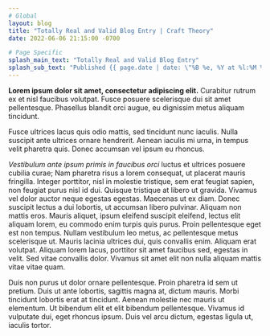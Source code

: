 ```yaml
---
# Global
layout: blog
title: "Totally Real and Valid Blog Entry | Craft Theory"
date: 2022-06-06 21:15:00 -0700

# Page Specific
splash_main_text: "Totally Real and Valid Blog Entry"
splash_sub_text: "Published {{ page.date | date: \"%B %e, %Y at %l:%M %P\" }}"
---
```


**Lorem ipsum dolor sit amet, consectetur adipiscing elit.** Curabitur rutrum ex et nisl faucibus volutpat. Fusce posuere scelerisque dui sit amet pellentesque. Phasellus blandit orci augue, eu dignissim metus aliquam tincidunt.

<!--more-->

Fusce ultrices lacus quis odio mattis, sed tincidunt nunc iaculis. Nulla suscipit ante ultrices ornare hendrerit. Aenean iaculis mi urna, in tempus velit pharetra quis. Donec accumsan vel ipsum eu rhoncus.

*Vestibulum ante ipsum primis in faucibus orci* luctus et ultrices posuere cubilia curae; Nam pharetra risus a lorem consequat, ut placerat mauris fringilla. Integer porttitor, nisl in molestie tristique, sem erat feugiat sapien, non feugiat purus nisl id dui. Quisque tristique at libero ut gravida. Vivamus vel dolor auctor neque egestas egestas. Maecenas ut ex diam. Donec suscipit lectus a dui lobortis, ut accumsan libero pulvinar. Aliquam non mattis eros. Mauris aliquet, ipsum eleifend suscipit eleifend, lectus elit aliquam lorem, eu commodo enim turpis quis purus. Proin pellentesque eget est non tempus. Nullam vestibulum leo metus, ac pellentesque metus scelerisque ut. Mauris lacinia ultrices dui, quis convallis enim. Aliquam erat volutpat. Aliquam lorem lacus, porttitor sit amet faucibus sed, egestas in velit. Sed vitae convallis dolor. Vivamus sit amet elit non nulla aliquam mattis vitae vitae quam.

Duis non purus ut dolor ornare pellentesque. Proin pharetra id sem ut pretium. Duis ut ante lobortis, sagittis magna at, dictum mauris. Morbi tincidunt lobortis erat at tincidunt. Aenean molestie nec mauris ut elementum. Ut bibendum elit et elit bibendum pellentesque. Vivamus id vulputate dui, eget rhoncus ipsum. Duis vel arcu dictum, egestas ligula ut, iaculis tortor. 